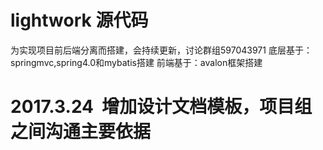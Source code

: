 # lightwork 源代码
为实现项目前后端分离而搭建，会持续更新，讨论群组597043971
底层基于：springmvc,spring4.0和mybatis搭建
前端基于：avalon框架搭建



# 2017.3.24  增加设计文档模板，项目组之间沟通主要依据
